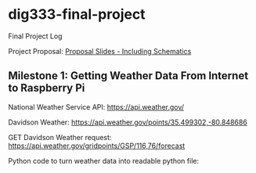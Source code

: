 # dig333-final-project
Final Project Log

Project Proposal: [Proposal Slides - Including Schematics](https://docs.google.com/presentation/d/1VCNRhh4Yt2g6CyYGfm-fvS7Go773UuG2uuAi2unPjNQ/edit?usp=sharing)

## Milestone 1: Getting Weather Data From Internet to Raspberry Pi

National Weather Service API: https://api.weather.gov/

Davidson Weather: https://api.weather.gov/points/35.499302,-80.848686

GET Davidson Weather request: https://api.weather.gov/gridpoints/GSP/116,76/forecast

Python code to turn weather data into readable python file: 

